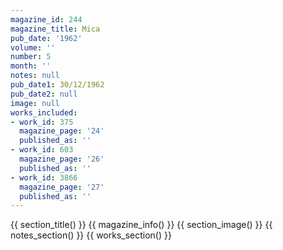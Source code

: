 ```yaml
---
magazine_id: 244
magazine_title: Mica
pub_date: '1962'
volume: ''
number: 5
month: ''
notes: null
pub_date1: 30/12/1962
pub_date2: null
image: null
works_included:
- work_id: 375
  magazine_page: '24'
  published_as: ''
- work_id: 603
  magazine_page: '26'
  published_as: ''
- work_id: 3866
  magazine_page: '27'
  published_as: ''
---
```


{{ section_title() }}
{{ magazine_info() }}
{{ section_image() }}
{{ notes_section() }}
{{ works_section() }}
